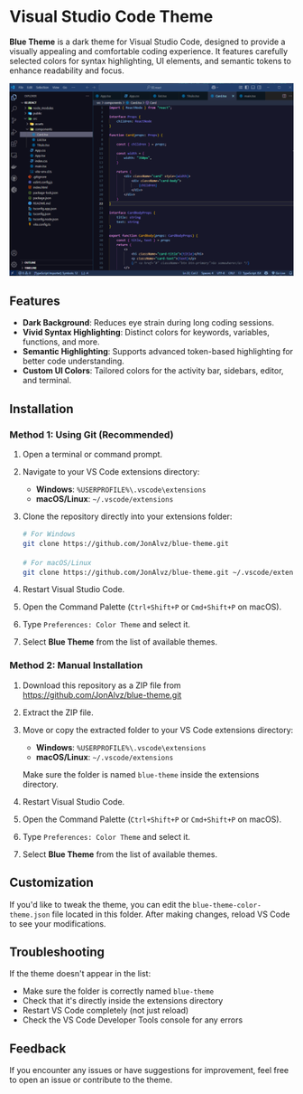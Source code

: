 # Visual Studio Code Theme

**Blue Theme** is a dark theme for Visual Studio Code, designed to provide a visually appealing and comfortable coding experience. It features carefully selected colors for syntax highlighting, UI elements, and semantic tokens to enhance readability and focus.

![Theme Preview](./theme-preview.png)

## Features

- **Dark Background**: Reduces eye strain during long coding sessions.
- **Vivid Syntax Highlighting**: Distinct colors for keywords, variables, functions, and more.
- **Semantic Highlighting**: Supports advanced token-based highlighting for better code understanding.
- **Custom UI Colors**: Tailored colors for the activity bar, sidebars, editor, and terminal.

## Installation

### Method 1: Using Git (Recommended)

1. Open a terminal or command prompt.
2. Navigate to your VS Code extensions directory:
   - **Windows**: `%USERPROFILE%\.vscode\extensions`
   - **macOS/Linux**: `~/.vscode/extensions`

3. Clone the repository directly into your extensions folder:
   ```bash
   # For Windows
   git clone https://github.com/JonAlvz/blue-theme.git

   # For macOS/Linux
   git clone https://github.com/JonAlvz/blue-theme.git ~/.vscode/extensions/blue-theme
   ```

4. Restart Visual Studio Code.
5. Open the Command Palette (`Ctrl+Shift+P` or `Cmd+Shift+P` on macOS).
6. Type `Preferences: Color Theme` and select it.
7. Select **Blue Theme** from the list of available themes.

### Method 2: Manual Installation

1. Download this repository as a ZIP file from https://github.com/JonAlvz/blue-theme.git
2. Extract the ZIP file.
3. Move or copy the extracted folder to your VS Code extensions directory:
   - **Windows**: `%USERPROFILE%\.vscode\extensions`
   - **macOS/Linux**: `~/.vscode/extensions`
   
   Make sure the folder is named `blue-theme` inside the extensions directory.

4. Restart Visual Studio Code.
5. Open the Command Palette (`Ctrl+Shift+P` or `Cmd+Shift+P` on macOS).
6. Type `Preferences: Color Theme` and select it.
7. Select **Blue Theme** from the list of available themes.

## Customization

If you'd like to tweak the theme, you can edit the `blue-theme-color-theme.json` file located in this folder. After making changes, reload VS Code to see your modifications.

## Troubleshooting

If the theme doesn't appear in the list:
- Make sure the folder is correctly named `blue-theme`
- Check that it's directly inside the extensions directory
- Restart VS Code completely (not just reload)
- Check the VS Code Developer Tools console for any errors

## Feedback

If you encounter any issues or have suggestions for improvement, feel free to open an issue or contribute to the theme.



